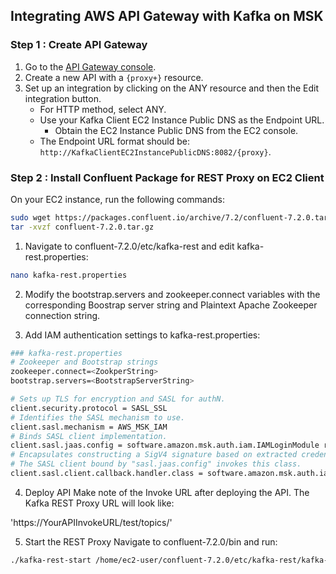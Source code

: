 ## Integrating AWS API Gateway with Kafka on MSK
### Step 1 : Create API Gateway

1. Go to the [API Gateway console](https://console.aws.amazon.com/apigateway).
2. Create a new API with a `{proxy+}` resource.
3. Set up an integration by clicking on the ANY resource and then the Edit integration button.
   - For HTTP method, select ANY.
   - Use your Kafka Client EC2 Instance Public DNS as the Endpoint URL.
     - Obtain the EC2 Instance Public DNS from the EC2 console.
   - The Endpoint URL format should be: `http://KafkaClientEC2InstancePublicDNS:8082/{proxy}`.

### Step 2 : Install Confluent Package for REST Proxy on EC2 Client

On your EC2 instance, run the following commands:
```bash 
sudo wget https://packages.confluent.io/archive/7.2/confluent-7.2.0.tar.gz
tar -xvzf confluent-7.2.0.tar.gz
```
1. Navigate to confluent-7.2.0/etc/kafka-rest and edit kafka-rest.properties:

```bash
nano kafka-rest.properties
```
2. Modify the bootstrap.servers and zookeeper.connect variables with the corresponding Boostrap server string and Plaintext Apache Zookeeper connection string.

3. Add IAM authentication settings to kafka-rest.properties:
``` bash
### kafka-rest.properties
# Zookeeper and Bootstrap strings
zookeeper.connect=<ZookperString>
bootstrap.servers=<BootstrapServerString>

# Sets up TLS for encryption and SASL for authN.
client.security.protocol = SASL_SSL
# Identifies the SASL mechanism to use.
client.sasl.mechanism = AWS_MSK_IAM
# Binds SASL client implementation.
client.sasl.jaas.config = software.amazon.msk.auth.iam.IAMLoginModule required awsRoleArn="<awsEC2RoleARN>";
# Encapsulates constructing a SigV4 signature based on extracted credentials.
# The SASL client bound by "sasl.jaas.config" invokes this class.
client.sasl.client.callback.handler.class = software.amazon.msk.auth.iam.IAMClientCallbackHandler 
```

4. Deploy API
Make note of the Invoke URL after deploying the API. The Kafka REST Proxy URL will look like:

'https://YourAPIInvokeURL/test/topics/'<AllYourTopics>

5. Start the REST Proxy
Navigate to confluent-7.2.0/bin and run:
```bash
./kafka-rest-start /home/ec2-user/confluent-7.2.0/etc/kafka-rest/kafka-rest.properties
```